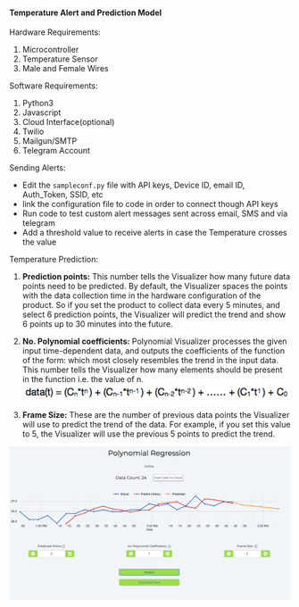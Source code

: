 #### Temperature Alert and Prediction Model

Hardware Requirements: 
1. Microcontroller
2. Temperature Sensor
3. Male and Female Wires

Software Requirements:
1. Python3
2. Javascript
3. Cloud Interface(optional)
4. Twilio
5. Mailgun/SMTP
6. Telegram Account

Sending Alerts:
- Edit the ```sampleconf.py``` file with API keys, Device ID, email ID, Auth_Token, SSID, etc
- link the configuration file to code in order to connect though API keys
- Run code to test custom alert messages sent across email, SMS and via telegram
- Add a threshold value to receive alerts in case the Temperature crosses the value

Temperature Prediction:
1. **Prediction points:** This number tells the Visualizer how many future data points need to be predicted. By default, the Visualizer spaces the points with the data collection time in the hardware configuration of the product. So if you set the product to collect data every 5 minutes, and select 6 prediction points, the Visualizer will predict the trend and show 6 points up to 30 minutes into the future.

2. **No. Polynomial coefficients:** Polynomial Visualizer processes the given input time-dependent data, and outputs the coefficients of the function of the form:
which most closely resembles the trend in the input data. This number tells the Visualizer how many elements should be present in the function i.e. the value of n.
![Polynomial Regression Formula](https://github.com/ananya0809/Temperature-Alert/blob/master/readme%20images/img.png)
3. **Frame Size:** These are the number of previous data points the Visualizer will use to predict the trend of the data. For example, if you set this value to 5, the Visualizer will use the previous 5 points to predict the trend.

![Line Graph on Temp Prediction](https://github.com/ananya0809/Temperature-Alert/blob/master/readme%20images/img_1.png)
